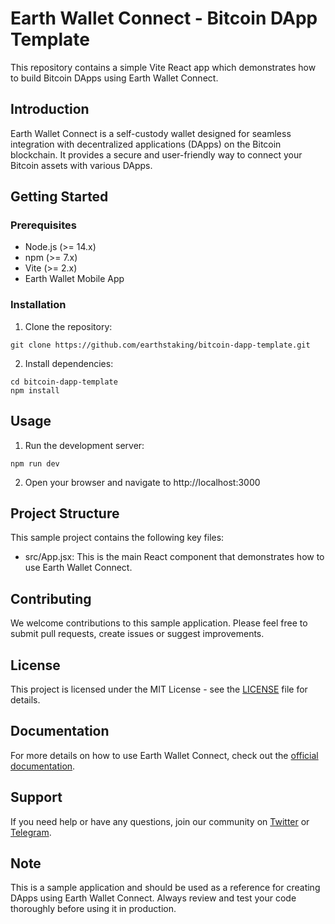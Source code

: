 # Earth Wallet Connect - Bitcoin DApp Template

This repository contains a simple Vite React app which demonstrates how to build Bitcoin DApps using Earth Wallet Connect.

## Introduction

Earth Wallet Connect is a self-custody wallet designed for seamless integration with decentralized applications (DApps) on the Bitcoin blockchain. It provides a secure and user-friendly way to connect your Bitcoin assets with various DApps.

## Getting Started

### Prerequisites

- Node.js (>= 14.x)
- npm (>= 7.x)
- Vite (>= 2.x)
- Earth Wallet Mobile App

### Installation

1. Clone the repository:

```
git clone https://github.com/earthstaking/bitcoin-dapp-template.git
```

2. Install dependencies:

```
cd bitcoin-dapp-template
npm install
```

## Usage

1. Run the development server:

```
npm run dev
```

2. Open your browser and navigate to http://localhost:3000

## Project Structure

This sample project contains the following key files:

- src/App.jsx: This is the main React component that demonstrates how to use Earth Wallet Connect.

## Contributing

We welcome contributions to this sample application. Please feel free to submit pull requests, create issues or suggest improvements.

## License

This project is licensed under the MIT License - see the [LICENSE](LICENSE) file for details.

## Documentation

For more details on how to use Earth Wallet Connect, check out the [official documentation](https://docs.earthwallet.io).

## Support

If you need help or have any questions, join our community on [Twitter](https://twitter.com/earthwallet) or [Telegram](https://t.me/eartheans).

## Note

This is a sample application and should be used as a reference for creating DApps using Earth Wallet Connect. Always review and test your code thoroughly before using it in production.
